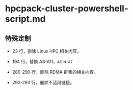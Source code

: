 # hpcpack-cluster-powershell-script.md

## 特殊定制

* 23 行，删除 Linux HPC 相关内容。

* 194 行，替换 A8-A11，`A8` => `A7`

* 289-290 行，删除 RDMA 群集的相关内容。

* 292-293 行，删除不适用链接。